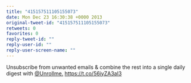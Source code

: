 ```yaml
---
title: "415157511105155073"
date: Mon Dec 23 16:30:38 +0000 2013
original-tweet-id: "415157511105155073"
retweets: 0
favorites: 0
reply-tweet-id: ""
reply-user-id: ""
reply-user-screen-name: ""
---
```

Unsubscribe from unwanted emails &amp; combine the rest into a single daily digest with <a href="https://twitter.com/Unrollme.">@Unrollme.</a> <a href="https://t.co/56iyZA3aI3">https://t.co/56iyZA3aI3</a>
